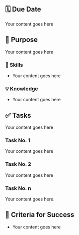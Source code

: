 ## **🗓 Due Date**

Your content goes here

## **🎯 Purpose**

Your content goes here

### **🧰 Skills**

- Your content goes here

### **💡 Knowledge**

- Your content goes here

## **✅ Tasks**

Your content goes here

### **Task No. 1**

Your content goes here

### **Task No. 2**

Your content goes here

### **Task No. n**

Your content goes here.

## **💯 Criteria for Success**

- Your content goes here
